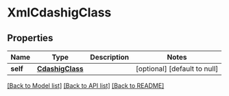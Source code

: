 # XmlCdashigClass

## Properties
Name | Type | Description | Notes
------------ | ------------- | ------------- | -------------
**self** | [**CdashigClass**](CdashigClass.md) |  | [optional] [default to null]

[[Back to Model list]](../README.md#documentation-for-models) [[Back to API list]](../README.md#documentation-for-api-endpoints) [[Back to README]](../README.md)


